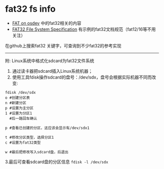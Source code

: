 # fat32 fs info
- [FAT on osdev](https://wiki.osdev.org/FAT) 中的fat32相关的内容
- [FAT32 File System Specification](http://download.microsoft.com/download/1/6/1/161ba512-40e2-4cc9-843a-923143f3456c/fatgen103.doc) 有示例的fat32文档规范（fat12/16等不用关注）

在github上搜索fat32 关键字，可查询到不少fat32的参考实现

---
附: Linux系统中格式化sdcard为fat32文件系统
1. 通过读卡器把sdcard插入Linux系统机器；
2. 使用工具fdisk操作sdcard的盘号：/dev/sdx，盘号会根据实际机器不同而改变:
```
fdisk /dev/sdx
o #创建分区表
n #新建分区
p #设置为主分区
1 #设置为分区1
  #后一路回车确认
  
p #查看已创建的分区，这应该会显示有/dev/sdx1

t #修改分区类型，选择分区1
c #设置为fat32类型

w #最后把修改写入sdcard盘，后退出
```
3.最后可查看sdcard盘的分区信息 `fdisk -l /dev/sdx`
